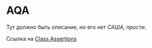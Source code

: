 # AQA
<p>Тут должно быть описание, но его нет <em>САША, прости</em>.</p>
Ссылка на 
<a href="https://junit.org/junit5/docs/5.0.1/api/org/junit/jupiter/api/Assertions.html" target="_blank">Class Assertions</a>

